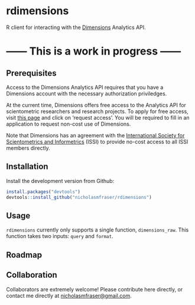 
<!-- README.md is generated from README.Rmd. Please edit that file -->

# rdimensions

R client for interacting with the
[Dimensions](https://www.dimensions.ai/) Analytics API.

# —— This is a work in progress ——

## Prerequisites

Access to the Dimensions Analytics API requires that you have a
Dimensions account with the necessary authorization priviledges.

At the current time, Dimensions offers free access to the Analytics API
for scientometric researchers and research projects. To apply for free
access, visit [this
page](https://www.dimensions.ai/scientometric-research/) and click on
‘request access’. You will be required to fill in an application to
request non-cost use of Dimensions.

Note that Dimensions has an agreement with the [International Society
for Scientometrics and Informetrics](http://issi-society.org/) (ISSI) to
provide no-cost access to all ISSI members directly.

## Installation

Install the development version from Github:

``` r
install.packages("devtools")
devtools::install_github("nicholasmfraser/rdimensions")
```

## Usage

`rdimensions` currently only supports a single function,
`dimensions_raw`. This function takes two inputs: `query` and `format`.

## Roadmap

## Collaboration

Collaborators are extremely welcome\! Please contribute here directly,
or contact me directly at <nicholasmfraser@gmail.com>.
